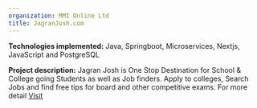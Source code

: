 ```yaml
---
organization: MMI Online Ltd
title: JagranJosh.com
---
```


**Technologies implemented:**
Java, Springboot, Microservices, Nextjs, JavaScript and PostgreSQL

**Project description:**
Jagran Josh is One Stop Destination for School & College going Students as well as Job finders. Apply to colleges, Search Jobs and find free tips for board and other competitive exams. For more detail [Visit](https://www.jagranjosh.com)
